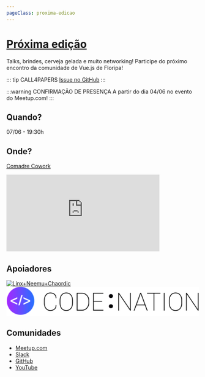 ```yaml
---
pageClass: proxima-edicao
---
```

# [Próxima edição](https://www.meetup.com/pt-BR/vuefloripa/events/250565194/)

Talks, brindes, cerveja gelada e muito networking! Participe do próximo encontro da comunidade de Vue.js de Floripa!

::: tip CALL4PAPERS
[Issue no GitHub](https://github.com/VueFloripa/Meetup/issues/5)
:::

:::warning CONFIRMAÇÃO DE PRESENÇA
A partir do dia 04/06 no evento do Meetup.com!
:::

## Quando?

07/06 - 19:30h

## Onde?

[Comadre Cowork](https://www.comadrecowork.com.br)

<iframe src="https://www.google.com/maps/embed?pb=!1m18!1m12!1m3!1d3536.1514095570096!2d-48.510261985276834!3d-27.588835082841097!2m3!1f0!2f0!3f0!3m2!1i1024!2i768!4f13.1!3m3!1m2!1s0x952738e4b823f729%3A0xa72b01f5423df588!2sComadre+Cowork!5e0!3m2!1spt-BR!2sbr!4v1527869843749" width="400" height="200" frameborder="0" style="border:0" allowfullscreen></iframe>

## Apoiadores

<div class='apoiadores'>
  <a href='https://chaordic.com.br/'>
    <img alt='Linx+Neemu+Chaordic' src='/apoiadores/linx+neemu+chaordic.png'>
  </a>

  <a href='https://www.codenation.com.br/'>
    <img alt='Linx+Neemu+Chaordic' src='/apoiadores/code:nation.png'>
  </a>
</div>

<style>
  .proxima-edicao img {
    margin-top: 20px;
    margin-right: 20px;
    width: 100px;
    height: 100px;
  }

  .proxima-edicao .apoiadores {
    text-align: center;
  }
</style>

## Comunidades

- [Meetup.com](https://www.meetup.com/pt-BR/vuefloripa)
- [Slack](https://join.slack.com/t/vuefloripa/shared_invite/enQtMjQyNjYwNDEyMTk4LTY1ZDVmMTg2ZmZiNzM4Mjk3YjhhNjlmYWQ4ZDM0NzliMTcwZTk4NjFhMjliZGIxYmE5YzU0M2ViMTc4NGY3MzE)
- [GitHub](https://github.com/VueFloripa)
- [YouTube](https://www.youtube.com/channel/UCzQX1I0wiW64Fh7dVUIM-BA)
